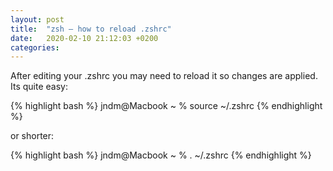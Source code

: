 ```yaml
---
layout: post
title:  "zsh – how to reload .zshrc"
date:   2020-02-10 21:12:03 +0200
categories: 
---
```

After editing your .zshrc you may need to reload it so changes are applied. Its quite easy:

{% highlight bash %}
jndm@Macbook ~ % source ~/.zshrc
{% endhighlight %}

or shorter:

{% highlight bash %}
jndm@Macbook ~ % . ~/.zshrc
{% endhighlight %}